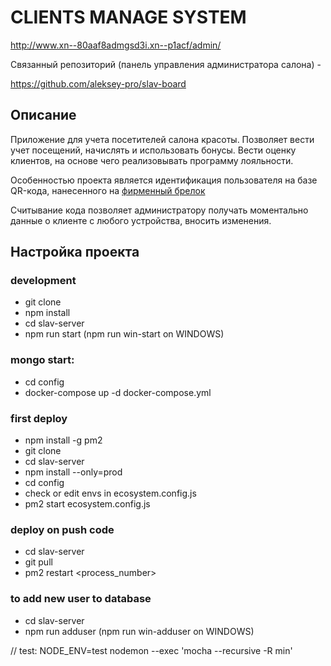 # CLIENTS MANAGE SYSTEM 

http://www.xn--80aaf8admgsd3i.xn--p1acf/admin/

Связанный репозиторий (панель управления администратора салона) - 

https://github.com/aleksey-pro/slav-board

## Описание

Приложение для учета посетителей салона красоты. Позволяет 
вести учет посещений, начислять и использовать бонусы. Вести оценку клиентов, на основе чего реализовывать программу лояльности.

Особенностью проекта является идентификация пользователя на базе QR-кода, нанесенного на [фирменный брелок](https://i.postimg.cc/kXz3QpzY/U2-Ft-I2l-LOH0.jpg) 

Считывание кода позволяет администратору получать моментально данные о клиенте с любого устройства, вносить изменения.

## Настройка проекта

### development
 - git clone
 - npm install
 - cd slav-server
 - npm run start (npm run win-start on WINDOWS)

### mongo start:
- cd config
- docker-compose up -d docker-compose.yml

### first deploy
 - npm install -g pm2
 - git clone
 - cd slav-server
 - npm install --only=prod
 - cd config
 - check or edit envs in ecosystem.config.js
 - pm2 start ecosystem.config.js

### deploy on push code
 - cd slav-server
 - git pull
 - pm2 restart <process_number>

### to add new user to database
  - cd slav-server
  - npm run adduser (npm run win-adduser on WINDOWS)


// test: NODE_ENV=test nodemon --exec 'mocha --recursive -R min'
